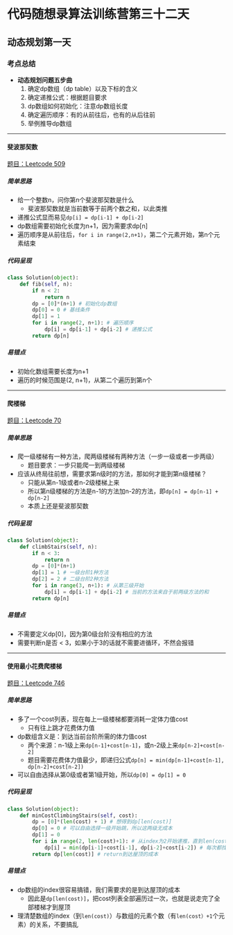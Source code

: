 # 代码随想录算法训练营第三十二天

## 动态规划第一天

### 考点总结

- **动态规划问题五步曲**
  1. 确定dp数组（dp table）以及下标的含义
  2. 确定递推公式：根据题目要求
  3. dp数组如何初始化：注意dp数组长度
  4. 确定遍历顺序：有的从前往后，也有的从后往前
  5. 举例推导dp数组

---

#### 斐波那契数

[题目：Leetcode 509](https://leetcode.com/problems/fibonacci-number)

##### 简单思路

- 给一个整数n，问你第n个斐波那契数是什么
  - 斐波那契数就是当前数等于前两个数之和，以此类推
- 递推公式显而易见`dp[i] = dp[i-1] + dp[i-2]`
- dp数组需要初始化长度为n+1，因为需要求dp[n]
- 遍历顺序是从前往后，`for i in range(2,n+1)`，第二个元素开始，第n个元素结束

##### 代码呈现

```python
class Solution(object):
    def fib(self, n):
        if n < 2:
            return n
        dp = [0]*(n+1) # 初始化dp数组
        dp[0] = 0 # 基线条件
        dp[1] = 1
        for i in range(2, n+1): # 遍历顺序
            dp[i] = dp[i-1] + dp[i-2] # 递推公式
        return dp[n]
```

##### 易错点

- 初始化数组需要长度为n+1
- 遍历的时候范围是(2, n+1)，从第二个遍历到第n个

---

#### 爬楼梯

[题目：Leetcode 70](https://leetcode.com/problems/climbing-stairs)

##### 简单思路

- 爬一级楼梯有一种方法，爬两级楼梯有两种方法（一步一级或者一步两级）
  - 题目要求：一步只能爬一到两级楼梯
- 应该从终局往前想，需要求第n级时的方法，那如何才能到第n级楼梯？
  - 只能从第n-1级或者n-2级楼梯上来
  - 所以第n级楼梯的方法是n-1的方法加n-2的方法，即`dp[n] = dp[n-1] + dp[n-2]`
  - 本质上还是斐波那契数

##### 代码呈现

```python
class Solution(object):
    def climbStairs(self, n):
        if n < 3:
            return n
        dp = [0]*(n+1)
        dp[1] = 1 # 一级台阶1种方法
        dp[2] = 2 # 二级台阶2种方法
        for i in range(3, n+1): # 从第三级开始
            dp[i] = dp[i-1] + dp[i-2] # 当前的方法来自于前两级方法的和
        return dp[n]
```

##### 易错点

- 不需要定义dp[0]，因为第0级台阶没有相应的方法
- 需要判断n是否 < 3，如果小于3的话就不需要进循环，不然会报错

---

#### 使用最小花费爬楼梯

[题目：Leetcode 746](https://leetcode.com/problems/min-cost-climbing-stairs)

##### 简单思路

- 多了一个cost列表，现在每上一级楼梯都要消耗一定体力值cost
  - 只有往上跳才花费体力值
- dp数组含义是：到达当前台阶所需的体力值cost
  - 两个来源：n-1级上来`dp[n-1]+cost[n-1]`，或n-2级上来`dp[n-2]+cost[n-2]`
  - 题目需要花费体力值最少，即递归公式`dp[n] = min(dp[n-1]+cost[n-1], dp[n-2]+cost[n-2])`
- 可以自由选择从第0级或者第1级开始，所以`dp[0] = dp[1] = 0`

##### 代码呈现

```python
class Solution(object):
    def minCostClimbingStairs(self, cost):
        dp = [0]*(len(cost) + 1) # 想得到dp[len(cost)]
        dp[0] = 0 # 可以自由选择一级开始跳，所以这两级无成本
        dp[1] = 0
        for i in range(2, len(cost)+1): # 从index为2开始递推，直到len(cost)
            dp[i] = min(dp[i-1]+cost[i-1], dp[i-2]+cost[i-2]) # 每次都找成本低的跳
        return dp[len(cost)] # return到达屋顶的成本
```

##### 易错点

- dp数组的index很容易搞错，我们需要求的是到达屋顶的成本
  - 因此是`dp[len(cost)]`，把cost列表全部遍历过一次，也就是说走完了全部楼梯才到屋顶
- 理清楚数组的index（到`len(cost)`）与数组的元素个数（有`len(cost）+1`个元素）的关系，不要搞乱



